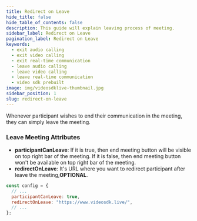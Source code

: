 ```yaml
---
title: Redirect on Leave
hide_title: false
hide_table_of_contents: false
description: This guide will explain leaving process of meeting.
sidebar_label: Redirect on Leave
pagination_label: Redirect on Leave
keywords:
  - exit audio calling
  - exit video calling
  - exit real-time communication
  - leave audio calling
  - leave video calling
  - leave real-time communication
  - video sdk prebuilt
image: img/videosdklive-thumbnail.jpg
sidebar_position: 1
slug: redirect-on-leave
---
```


Whenever participant wishes to end their communication in the meeting, they can simply leave the meeting.

### Leave Meeting Attributes

- **participantCanLeave**: If it is true, then end meeting button will be visible on top right bar of the meeting. If it is false, then end meeting button won't be available on top right bar of the meeting.
- **redirectOnLeave**: It's URL where you want to redirect participant after leave the meeting,**OPTIONAL**.

```js title="index.html"
const config = {
  // ...
  participantCanLeave: true,
  redirectOnLeave: "https://www.videosdk.live/",
  // ...
};
```
